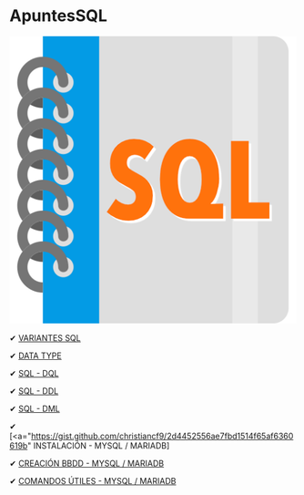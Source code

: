 # ApuntesSQL

![Imagen SQL](./imagenes/sql.png)

✔ [VARIANTES SQL](./SQL_y_sus_variantes.md)

✔ [DATA TYPE](./Tipos_de_datos.md)

✔ [SQL - DQL](./SQL_DQL.md)

✔ [SQL - DDL](./SQL_DDL.md)

✔ [SQL - DML](./SQL_DML.md)

✔ [<a="https://gist.github.com/christiancf9/2d4452556ae7fbd1514f65af6360619b" INSTALACIÓN - MYSQL / MARIADB</a>]

✔ [CREACIÓN BBDD - MYSQL / MARIADB](./Instalacion_MySQL_MariaDB.sql)

✔ [COMANDOS ÚTILES - MYSQL / MARIADB](./Instalacion_MySQL_MariaDB.sql)

